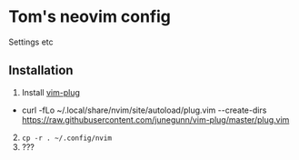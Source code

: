 
# Tom's neovim config

Settings etc

## Installation

1. Install [vim-plug](https://github.com/junegunn/vim-plug)
  * curl -fLo ~/.local/share/nvim/site/autoload/plug.vim --create-dirs https://raw.githubusercontent.com/junegunn/vim-plug/master/plug.vim
2. `cp -r . ~/.config/nvim`
3. ???
